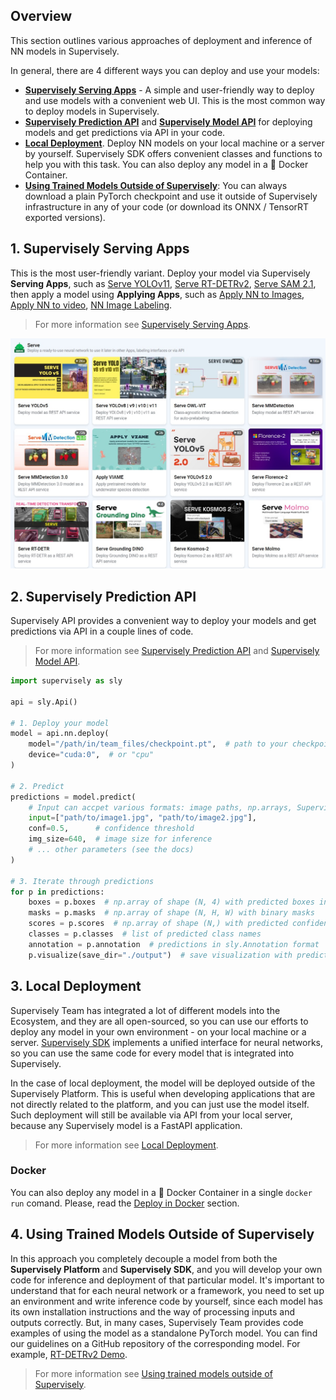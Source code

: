 ## Overview

This section outlines various approaches of deployment and inference of NN models in Supervisely.

In general, there are 4 different ways you can deploy and use your models:

- **[Supervisely Serving Apps](supervisely-serving-apps.md)** - A simple and user-friendly way to deploy and use models with a convenient web UI. This is the most common way to deploy models in Supervisely.
- **[Supervisely Prediction API](prediction-api.md)** and **[Supervisely Model API](model-api.md)** for deploying models and get predictions via API in your code.
- **[Local Deployment](local-deployment.md)**. Deploy NN models on your local machine or a server by yourself. Supervisely SDK offers convenient classes and functions to help you with this task. You can also deploy any model in a 🐋 Docker Container.
- **[Using Trained Models Outside of Supervisely](using-standalone-pytorch-models.md)**: You can always download a plain PyTorch checkpoint and use it outside of Supervisely infrastructure in any of your code (or download its ONNX / TensorRT exported versions).

## 1. Supervisely Serving Apps

This is the most user-friendly variant. Deploy your model via Supervisely **Serving Apps**, such as [Serve YOLOv11](https://ecosystem.supervisely.com/apps/yolov8/serve), [Serve RT-DETRv2](https://ecosystem.supervisely.com/apps/rt-detrv2/supervisely_integration/serve), [Serve SAM 2.1](https://ecosystem.supervisely.com/apps/serve-segment-anything-2), then apply a model using **Applying Apps**, such as [Apply NN to Images](https://ecosystem.supervisely.com/apps/nn-image-labeling/project-dataset), [Apply NN to video](https://ecosystem.supervisely.com/apps/apply-nn-to-videos-project), [NN Image Labeling](https://ecosystem.supervisely.com/apps/nn-image-labeling/annotation-tool).

> For more information see [Supervisely Serving Apps](supervisely-serving-apps.md).

![Serving Apps](/.gitbook/assets/neural-networks/serve-app-list.jpg)

## 2. Supervisely Prediction API

Supervisely API provides a convenient way to deploy your models and get predictions via API in a couple lines of code.

> For more information see [Supervisely Prediction API](prediction-api.md) and [Supervisely Model API](model-api.md).

```python
import supervisely as sly

api = sly.Api()

# 1. Deploy your model
model = api.nn.deploy(
    model="/path/in/team_files/checkpoint.pt",  # path to your checkpoint in Team Files
    device="cuda:0",  # or "cpu"
)

# 2. Predict
predictions = model.predict(
    # Input can accpet various formats: image paths, np.arrays, Supervisely IDs and others.
    input=["path/to/image1.jpg", "path/to/image2.jpg"],
    conf=0.5,      # confidence threshold
    img_size=640,  # image size for inference
    # ... other parameters (see the docs)
)

# 3. Iterate through predictions
for p in predictions:
    boxes = p.boxes  # np.array of shape (N, 4) with predicted boxes in "xyxy" format
    masks = p.masks  # np.array of shape (N, H, W) with binary masks
    scores = p.scores  # np.array of shape (N,) with predicted confidence scores
    classes = p.classes  # list of predicted class names
    annotation = p.annotation  # predictions in sly.Annotation format
    p.visualize(save_dir="./output")  # save visualization with predicted annotations
```

## 3. Local Deployment

Supervisely Team has integrated a lot of different models into the Ecosystem, and they are all open-sourced, so you can use our efforts to deploy any model in your own environment - on your local machine or a server. [Supervisely SDK](https://github.com/supervisely/supervisely) implements a unified interface for neural networks, so you can use the same code for every model that is integrated into Supervisely.

In the case of local deployment, the model will be deployed outside of the Supervisely Platform. This is useful when developing applications that are not directly related to the platform, and you can just use the model itself. Such deployment will still be available via API from your local server, because any Supervisely model is a FastAPI application.

> For more information see [Local Deployment](local-deployment.md).

### Docker

You can also deploy any model in a 🐋 Docker Container in a single `docker run` comand. Please, read the [Deploy in Docker](local-deployment.md#deploy-in-docker) section.


## 4. Using Trained Models Outside of Supervisely

In this approach you completely decouple a model from both the **Supervisely Platform** and **Supervisely SDK**, and you will develop your own code for inference and deployment of that particular model. It's important to understand that for each neural network or a framework, you need to set up an environment and write inference code by yourself, since each model has its own installation instructions and the way of processing inputs and outputs correctly. But, in many cases, Supervisely Team provides code examples of using the model as a standalone PyTorch model. You can find our guidelines on a GitHub repository of the corresponding model. For example, [RT-DETRv2 Demo](https://github.com/supervisely-ecosystem/RT-DETRv2/tree/main/supervisely_integration/demo#readme).

> For more information see [Using trained models outside of Supervisely](using-standalone-pytorch-models.md).